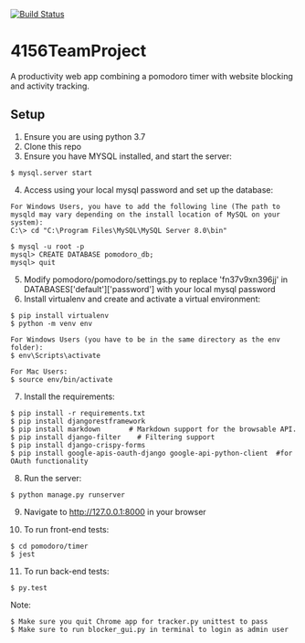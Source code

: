[![Build Status](https://travis-ci.com/ki-cooley/4156TeamProject.svg?branch=main)](https://travis-ci.com/ki-cooley/4156TeamProject)

# 4156TeamProject
A productivity web app combining a pomodoro timer with website blocking and activity tracking.

## Setup
1. Ensure you are using python 3.7
2. Clone this repo
3. Ensure you have MYSQL installed, and start the server:
```
$ mysql.server start
```
4. Access using your local mysql password and set up the database:
```
For Windows Users, you have to add the following line (The path to mysqld may vary depending on the install location of MySQL on your system):
C:\> cd "C:\Program Files\MySQL\MySQL Server 8.0\bin"

$ mysql -u root -p
mysql> CREATE DATABASE pomodoro_db;
mysql> quit
```
5. Modify pomodoro/pomodoro/settings.py to replace 'fn37v9xn396jj' in DATABASES['default']['password'] with your local mysql password
6. Install virtualenv and create and activate a virtual environment:
```
$ pip install virtualenv
$ python -m venv env

For Windows Users (you have to be in the same directory as the env folder):
$ env\Scripts\activate

For Mac Users:
$ source env/bin/activate
```
7. Install the requirements:
```
$ pip install -r requirements.txt
$ pip install djangorestframework
$ pip install markdown       # Markdown support for the browsable API.
$ pip install django-filter    # Filtering support
$ pip install django-crispy-forms
$ pip install google-apis-oauth-django google-api-python-client  #for OAuth functionality
```
8. Run the server:
```
$ python manage.py runserver
```
9. Navigate to http://127.0.0.1:8000 in your browser

10. To run front-end tests: 
```
$ cd pomodoro/timer
$ jest
```
11. To run back-end tests: 
```
$ py.test
``` 
Note: 
```
$ Make sure you quit Chrome app for tracker.py unittest to pass
$ Make sure to run blocker_gui.py in terminal to login as admin user
```

    
